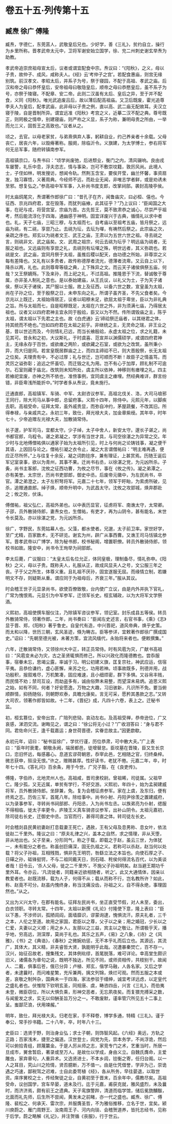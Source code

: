 # 卷五十五·列传第十五

## 臧焘 徐广 傅隆

臧焘，字德仁，东莞莒人，武敬皇后兄也。少好学，善《三礼》，贫约自立，操行为乡里所称。晋孝武帝太元中，卫将军谢安始立国学，徐、兖二州刺史谢玄举焘为助教。

孝武帝追崇庶祖母宣太后，议者或谓宜配食中宗。焘议曰：“《阳秋》，之义，母以子贵，故仲子、成风，咸称夫人。《经》云‘考仲子之宫’。若配食惠庙，则宫无缘别筑。前汉孝文、孝昭太后，并系子为号，祭于寝园，不配于高祖、孝武之庙。后汉和帝之母曰恭怀皇后，安帝祖母曰敬隐皇后，顺帝之母曰恭愍皇后，虽不系子为号，亦祭于陵寝。不配章、安二帝。此则二汉虽有太后、皇后之异，至于并不配食，义同《阳秋》。唯光武追废吕后，故以薄后配高祖庙。又卫后既废，霍光追尊李夫人为皇后，配孝武庙，此非母以子贵之例，直以高、武二庙无配故耳。夫汉立寝于陵，自是晋制所异。谓宜远准《阳秋》考宫之义，近摹二汉不配之典。尊号既正，则罔极之情申，别建寝庙，则严祢之义显，系子为称，兼明母贵之所由，一举而允三义，固哲王之高致也。”议者从之。

顷之，去官。以母老家贫，与弟熹俱弃人事，躬耕自业，约己养亲者十余载。父母丧亡，居丧六年，以毁瘠著称。服阕，除临沂令。义旗建，为太学博士，参右将军何无忌军事，随府转镇南参军。

高祖镇京口，与焘书曰：“顷学尚废弛，后进颓业，衡门之内，清风辍响。良由戎车屡警，礼乐中息，浮夫恣志，情与事染，岂可不敷崇坟籍，敦厉风尚。此境人士，子侄如林，明发搜访，想闻令轨。然荆玉含宝，要俟开莹，幽兰怀馨，事资扇发，独习寡悟，义著周典。今经师不远，而赴业无闻，非唯志学者鲜，或是劝诱未至邪。想复弘之。”参高祖中军军事，入补尚书度支郎，改掌祠部。袭封高陵亭侯。

时太庙鸱尾灾，焘谓著作郎徐广曰：“昔孔子在齐，闻鲁庙灾，曰必桓、僖也。今征西、京兆四府君，宜在毁落，而犹列庙飨，此其征乎？”乃上议曰：“臣闻国之大事，在祀与戎，将营宫室，宗庙为首。古先哲王，莫不致肃恭之诚心，尽崇严乎祖考，然后能流淳化于四海，通幽感于神明。固宜详废兴于古典，循情礼以求中者也。礼，天子七庙，三昭三穆，与太祖而七。自考庙以至祖考五庙，皆月祭之，远庙为祧，有二祧，享尝乃止。去祧为坛，去坛为墠，有祷然后祭之。此宗庙之次，亲疏之序也。郑玄以为祧者文王、武王之庙，王肃以为五世六世之祖。寻去祧之言，则祧非文、武之庙矣。文、武周之祖宗，何云去祧为坛乎？明远庙为祧者，无服之祖也。又远庙则有享尝之礼，去祧则有坛墠之殊，明世远者，其义弥疏也。若祧是文、武之庙，宜同月祭于太祖，虽推后稷以配天，由功德之所始，非尊崇之义每有差降也。又礼有以多贵者，故传称德厚者流光，德薄者流卑。又云自上以下，降杀以两，礼也。此则尊卑等级之典，上下殊异之文。而云天子诸侯俱祭五庙，何哉？又王祭嫡殇，下及来孙，而上祀之礼，不过高祖。推隆恩于下流，替诚敬于尊属，亦非圣人制礼之意也。是以泰始建庙，从王氏议，以礼父为士，子为天子诸侯，祭以天子诸侯，其尸服以士服。故上及征西，以备六世之数，宣皇虽为太祖，尚在子孙之位，至于殷祭之日，未申东向之礼，所谓子虽齐圣，不先父食者矣。今京兆以上既迁，太祖始得居正，议者以昭穆未足，欲屈太祖于卑坐，臣以为非礼典之旨。所与太祖而七，自是昭穆既足，太祖在六世之外，非为须满七庙，乃得居太祖也。议者又以四府君神主宜永同于殷祫，臣又以为不然。传所谓毁庙之主，陈乎太祖，谓太祖以下先君之主也。故《白虎通》云‘禘祫祭迁庙者，以其继君之体，持其统而不绝也。”岂如四府君在太祖之前乎。非继统之主，无灵命之瑞，非王业之基，昔以世近而及，今则情礼已远，而当长飨殷祫，永虚太祖之位，求之礼籍，未见其可。昔永和之初，大议斯礼，于时虞喜、范宣并以渊儒硕学，咸谓四府君神主，无缘永存于百世。或欲瘗之两阶，或欲藏之石室，或欲为之改筑，虽所秉小异，而大归是同。若宣皇既居群庙之上，而四主禘祫不已，则大晋殷祭，长无太祖之位矣。夫理贵有中，不必过厚；礼与世迁，岂可顺而不断！故臣子之情虽笃，而灵厉之谥弥彰；追远之怀虽切，而迁毁之礼为用。岂不有心于加厚，顾礼制不可逾尔。石室则藏于庙北，改筑则未知所处，虞主所以依神，神移则有瘗埋之礼。四主若飨祀宜废，亦神之所不依也，准傍事例，宜同虞主之瘗埋。然经典难详，群言纷错，非臣卑浅所能折中。”时学者多从焘议，竟未施行。

迁通直郎，高祖镇军、车骑、中军、太尉咨议参军。高祖北伐关、洛，大司马琅邪王同行，除大司马从事中郎，总留府事。义熙十四年，除侍中。元熙元年，以脚疾去职。高祖受命，征拜太常，虽外戚贵显，而弥自冲约，茅屋蔬餐，不改其旧。所得奉禄，与亲戚共之。永初三年，致仕，拜光禄大夫，加金章紫绶。其年卒，时年七十。少帝追赠左光禄大夫，加散骑常侍。

长子邃，护军司马，宜都太守。少子绰，太子中舍人，新安太守。邃长子谌之，尚书都官郎，乌程令。谌之弟凝之，学涉有当世才具，与司空徐湛之为异常之交。年少时与北地傅僧祐俱以通家子始为太祖所引见，时上与何尚之论铸钱事，凝之便干其语，上因回与论之。僧祐引凝之衣令止，凝之大言谓僧祐曰：“明主难再遇，便应正尽所怀。”上与往复十余反，凝之词韵铨序，兼有理证，上甚赏焉。历随王诞后军记室录事，欲以为青州，其事不果。迁尚书右丞，以徐湛之党，为元凶所杀。子夤，尚书主客郎，沈攸之征西功曹，为攸之尽节，事在《攸之传》。凝之弟潭之，亦有美誉。太宗世，历尚书吏部郎，御史中丞。后废帝元徽中，为左民尚书，卒官。潭之弟澄之，太子左积弩将军。元嘉二十七年，领军于盱眙，为索虏所破，见杀，追赠通直郎。绰子焕，顺帝升明中，为武昌太守。沈攸之攻郢城，焕弃郡赴之；攸之败，伏诛。

傅僧祐，祖父弘仁，高祖外弟也。以中表历显官，征虏将军、南谯太守，太常卿。子邵，员外散骑侍郎，妻焘女也，生僧祐，有吏才，再为山阴令，甚有能名，末世令长莫及。亦以徐湛之党，为元凶所杀。

徐广，字野民，东莞姑幕人也。父藻，都水使者。兄邈，太子前卫率。家世好学，至广尤精，百家数术，无不研览。谢玄为州，辟广从事西曹。又谯王司马恬镇北参军。晋孝武帝以广博学，除为秘书郎，校书秘阁，增置职僚。转员外散骑侍郎，领校书如故。隆安中，尚书令王珣举为祠部郎。

李太后薨，广议服曰：“太皇太后名位允正，体同皇极，理制备尽，情礼弥申。《阳秋》之义，母以子贵。既称夫人，礼服从正，故成风显夫人之号，文公服三年之丧。子于父之所生，体尊义重。且礼祖不厌孙，固宜遂服无屈。而缘情立制，若嫌明文不存，则疑斯从重。谓应同于为祖母后，齐衰三年。”服从其议。

时会稽王世子元显录尚书，欲使百僚致敬，台内使广立议，由是内外并执下官礼，广常为愧恨焉。元显引为中军参军，迁领军长史。桓玄辅政，以为大将军文学祭酒。

义熙初，高祖使撰车服仪注，乃除镇军咨议参军，领记室。封乐成县五等侯。转员外散骑常侍，领著作郎。二年，尚书奏曰：“臣闻左史述言，右官书事，《乘》《志》显于晋、郑，《阳秋》著乎鲁史。自皇代有造，中兴晋祀，道风帝典，焕乎史策。而太和以降，世历三朝，玄风圣迹，倏为畴古。臣等参详，宜敕著作郎徐广撰成国史。”诏曰：“先朝至德光被，未著方策，宜流风缅代，永贻将来者也。便敕撰集。”

六年，迁散骑常侍，又领徐州大中正，转正员常侍。时有风雹为灾，广献书高祖曰：“风雹变未必为灾，古之圣贤辄惧而修己，所以兴政化而隆德教也。尝忝服事，宿眷未忘，思竭尘露，率诚于习。明公初建义旗，匡复宗社，神武应运，信宿平夷。且恭俭谦约，虚心匪懈，来苏之化，功用若神。顷事故既多，刑德并用，战功殷积，报叙难尽，万机繁凑，固应难速，且小细烦密，群下多惧。又谷帛丰贱，而民情不劝；禁司互设，而劫盗多有，诚由俗弊未易整，而望深未易炳。追思义熙之始，如有不同，何者？好安愿逸，万物之大趣，习旧骇新，凡识所不免。要当俯顺群情，抑扬随俗，则朝野欢泰，具瞻允康矣。言无可采，愿矜其愚款之志。”又转大司农，领著作郎皆如故。十二年，《晋纪》成，凡四十六卷，表上之。迁秘书监。

初，桓玄篡位，安帝出宫，广陪列悲恸，哀动左右。及高祖受禅，恭帝逊位，广又哀感，涕泗交流。谢晦见之，谓之曰：“徐公将无小过？”广收泪答曰：“身与君不同。君佐命兴王，逢千载嘉运；身世荷晋德，实眷恋故主。”因更歔欷。

永初元年，诏曰：“秘书监徐广，学优行谨，历位恭肃，可中散大夫。”广上表曰：“臣年时衰耄，朝敬永阙，端居都邑，徒增替怠。臣坟墓在晋陵，臣又生长京口，恋旧怀远，每感暮心。息道玄谬荷朝恩，忝宰此邑，乞相随之官，归终桑梓。微志获申，殒没无恨。”许之，赠赐甚厚。性好读书，老犹不倦。元嘉二年，卒，时年七十四。《答礼问》百余条，用于今世。广兄子豁，在《良吏传》。

傅隆，字伯祚，北地灵州人也。高祖咸，晋司隶校尉。曾祖晞，司徒属。父祖早亡。隆少孤，又无近属，单贫有学行，不好交游。义熙初，年四十，始为孟昶建威将军，员外散骑侍郎。坐辞兼，免。复为会稽征虏参军。家在上虞，及东归，便有终焉之志。历佐三军，首尾八年。除给事中。尚书仆射、丹阳尹徐羡之置建威府，以为录事参军，寻转尚书祠部郎、丹阳丞，入为尚书左丞。以族弟亮为仆射，缌服不得相临，徙太子率更令，庐陵王义真车骑咨议参军，出补山阴令。太祖元嘉初，除司徒右长史，迁御史中丞。当官而行，甚得司直之体。转司徒左长史。

时会稽剡县民黄初妻赵打息载妻王死亡，遇赦，王有父母及息男称、息女叶，依法徙赵二千里外。隆议之曰：“原夫礼律之兴，盖本之自然，求之情理，非从天堕，非从地出也。父子至亲，分形同气，称之于载，即载之于赵，虽云三世，为体犹一，未有能分之者也。称虽创巨痛深，固无仇祖之义。若称可以杀赵，赵当何以处载？将父子孙祖，互相残戮，惧非先王明罚，咎繇立法之本旨也。向使石厚之子、日磾之孙，砥锋挺锷，不与二祖同戴天日，则石碏、秺侯何得流名百代，以为美谈者哉！旧令云，‘杀人父母，徙之二千里外’。不施父子孙祖明矣。赵当避王期功千里外耳。令亦云，‘凡流徙者，同籍亲近欲相随者，听之’。此又大通情体，因亲以教爱者也。赵既流移，载为人子，何得不从；载从而称不行，岂名教所许？如此，称、赵竟不可分。赵虽内愧终身，称当沈痛没齿，孙祖之义，自不得永绝，事理固然也。”从之。

又出为义兴太守，在郡有能名。征拜左民尚书，坐正直受节假，对人未至，委出，白衣领职。寻转太常。十四年，太祖以新撰《礼论》付隆使下意，隆上表曰：“臣以下愚，不涉师训，孤陋闾阎，面墙靡识，谬蒙询逮，愧惧流汗。原夫礼者，三千之本，人伦之至道。故用之家国，君臣以之尊，父子以之亲；用之婚冠，少长以之仁爱，夫妻以之义顺；用之乡人，友朋以之三益，宾主以之敬让。所谓极乎天，播乎地，穷高远，测深厚，莫尚于礼也。其乐之五声，《易》之八象，《诗》之《风雅》，《书》之《典诰》，《春秋》之微婉劝惩，无不本乎礼而后立也。其源远，其流广，其体大，其义精，非夫睿哲大贤，孰能明乎此哉。况遭暴秦焚亡，百不存一。汉兴，始征召故老，搜集残文，其体例纰缪，首尾脱落，难可详论。幸高堂生颇识旧义，诸儒各为章句之说，既明不独达，所见不同，或师资相传，共枝别干。故闻人、二戴，俱事后苍，俄已分异；卢植、郑玄，偕学马融，人各名家。又后之学者，未逮曩时，而问难星繁，充斥兼两，摛文列锦，焕烂可观。然而五服之本或差，哀敬之制舛杂，国典未一于四海，家法参驳于缙绅，诚宜考详远虑，以定皇代之盛礼者也。伏惟陛下钦明玄圣，同规唐、虞，畴咨四岳，兴言《三礼》，而伯夷未登，微臣窃位，所以大惧负乘，形神交恶者，无忘夙夜矣。而复猥充搏采之数，与闻爰发之求，实无以仰酬圣旨万分之一。不敢废默，谨率管穴所见五十二事上呈。蚩鄙茫浪，伏用竦赧。”

明年，致仕，拜光禄大夫。归老在家，手不释卷，博学多通，特精《三礼》。谨于奉公，常手抄书籍。二十八年，卒，时年八十三。

史臣曰：选贤于野，则治身业弘；求士子朝，则饰智风起。《六经》奥远，方轨之正路；百家浅末，捷至之偏道。汉世登士，闾党为先，崇本务学，不尚浮诡，然后可以俯拾青组，顾蔑籝金。于是人厉从师之志，家竞专门之术，艺重当时，所居一旦成市，黉舍暂启，著录或至万人。是故仕以学成，身由义立。自魏氏膺命，主爱雕虫，家弃章句，人重异术。又选贤进士，不本乡闾，铨衡之寄，任归台阁。以一人之耳目，究山川之险情，贤否臆断，万不值一。由是仕凭借誉，学非为己，崇诡遇之巧速，鄙税驾之迟难，士自此委笥植《经》，各从所务，早往晏退，以取世资。庠序黉校之士，传经聚徒之业，自黄初至于晋末，百余年中，儒教尽矣。高祖受命，议创国学，宫车早晏，道未及行。迄于元嘉，甫获克就，雅风盛烈，未及曩时，而济济焉，颇有前王之遗典。天子鸾旗警跸，清道而临学馆，储后冕旒黼黻，北面而礼先师，后生所不尝闻，黄发未之前睹，亦一代之盛也。臧焘、徐广、傅隆、裴松之、何承天、雷次宗，并服膺圣哲，不为雅俗推移，立名于世，宜矣。颍川庾蔚之、雁门周野王、汝南周王子、河内向琰、会稽贺道养，皆托志经书，见称于后学。蔚之略解《礼记》，并注贺循《丧服》，行于世云。

